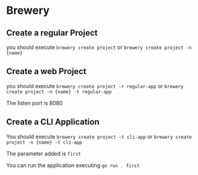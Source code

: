# Brewery

## Create a regular Project

you should execute `brewery create project` or `brewery create project -n {name}`


## Create a web Project

you should execute `brewery create project -r regular-app` or `brewery create project -n {name} -t regular-app`

The listen port is 8080


## Create a CLI Application

You should execute `brewery create project -t cli-app` or `brewery create project -n {name} -t cli-app`

The parameter added is `first`

You can run the application executing `go run . first`
